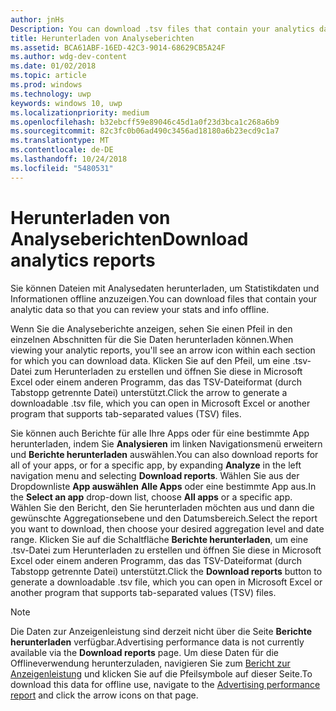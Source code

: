 ```yaml
---
author: jnHs
Description: You can download .tsv files that contain your analytics data so that you can review your stats and info offline.
title: Herunterladen von Analyseberichten
ms.assetid: BCA61ABF-16ED-42C3-9014-68629CB5A24F
ms.author: wdg-dev-content
ms.date: 01/02/2018
ms.topic: article
ms.prod: windows
ms.technology: uwp
keywords: windows 10, uwp
ms.localizationpriority: medium
ms.openlocfilehash: b32ebcff59e89046c45d1a0f23d3bca1c268a6b9
ms.sourcegitcommit: 82c3fc0b06ad490c3456ad18180a6b23ecd9c1a7
ms.translationtype: MT
ms.contentlocale: de-DE
ms.lasthandoff: 10/24/2018
ms.locfileid: "5480531"
---
```

# <a name="download-analytics-reports"></a><span data-ttu-id="bda86-103">Herunterladen von Analyseberichten</span><span class="sxs-lookup"><span data-stu-id="bda86-103">Download analytics reports</span></span>


<span data-ttu-id="bda86-104">Sie können Dateien mit Analysedaten herunterladen, um Statistikdaten und Informationen offline anzuzeigen.</span><span class="sxs-lookup"><span data-stu-id="bda86-104">You can download files that contain your analytic data so that you can review your stats and info offline.</span></span>

<span data-ttu-id="bda86-105">Wenn Sie die Analyseberichte anzeigen, sehen Sie einen Pfeil in den einzelnen Abschnitten für die Sie Daten herunterladen können.</span><span class="sxs-lookup"><span data-stu-id="bda86-105">When viewing your analytic reports, you'll see an arrow icon within each section for which you can download data.</span></span> <span data-ttu-id="bda86-106">Klicken Sie auf den Pfeil, um eine .tsv-Datei zum Herunterladen zu erstellen und öffnen Sie diese in Microsoft Excel oder einem anderen Programm, das das TSV-Dateiformat (durch Tabstopp getrennte Datei) unterstützt.</span><span class="sxs-lookup"><span data-stu-id="bda86-106">Click the arrow to generate a downloadable .tsv file, which you can open in Microsoft Excel or another program that supports tab-separated values (TSV) files.</span></span>

<span data-ttu-id="bda86-107">Sie können auch Berichte für alle Ihre Apps oder für eine bestimmte App herunterladen, indem Sie **Analysieren** im linken Navigationsmenü erweitern und **Berichte herunterladen** auswählen.</span><span class="sxs-lookup"><span data-stu-id="bda86-107">You can also download reports for all of your apps, or for a specific app, by expanding **Analyze** in the left navigation menu and selecting **Download reports**.</span></span> <span data-ttu-id="bda86-108">Wählen Sie aus der Dropdownliste **App auswählen** **Alle Apps** oder eine bestimmte App aus.</span><span class="sxs-lookup"><span data-stu-id="bda86-108">In the **Select an app** drop-down list, choose **All apps** or a specific app.</span></span> <span data-ttu-id="bda86-109">Wählen Sie den Bericht, den Sie herunterladen möchten aus und dann die gewünschte Aggregationsebene und den Datumsbereich.</span><span class="sxs-lookup"><span data-stu-id="bda86-109">Select the report you want to download, then choose your desired aggregation level and date range.</span></span> <span data-ttu-id="bda86-110">Klicken Sie auf die Schaltfläche **Berichte herunterladen**, um eine .tsv-Datei zum Herunterladen zu erstellen und öffnen Sie diese in Microsoft Excel oder einem anderen Programm, das das TSV-Dateiformat (durch Tabstopp getrennte Datei) unterstützt.</span><span class="sxs-lookup"><span data-stu-id="bda86-110">Click the **Download reports** button to generate a downloadable .tsv file, which you can open in Microsoft Excel or another program that supports tab-separated values (TSV) files.</span></span>

> [!NOTE]
> <span data-ttu-id="bda86-111">Die Daten zur Anzeigenleistung sind derzeit nicht über die Seite **Berichte herunterladen** verfügbar.</span><span class="sxs-lookup"><span data-stu-id="bda86-111">Advertising performance data is not currently available via the **Download reports** page.</span></span> <span data-ttu-id="bda86-112">Um diese Daten für die Offlineverwendung herunterzuladen, navigieren Sie zum [Bericht zur Anzeigenleistung](advertising-performance-report.md) und klicken Sie auf die Pfeilsymbole auf dieser Seite.</span><span class="sxs-lookup"><span data-stu-id="bda86-112">To download this data for offline use, navigate to the [Advertising performance report](advertising-performance-report.md) and click the arrow icons on that page.</span></span> 
